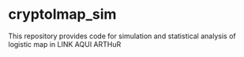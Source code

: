 # cryptolmap_sim
This repository provides code for simulation and statistical analysis of logistic map in LINK AQUI ARTHuR
